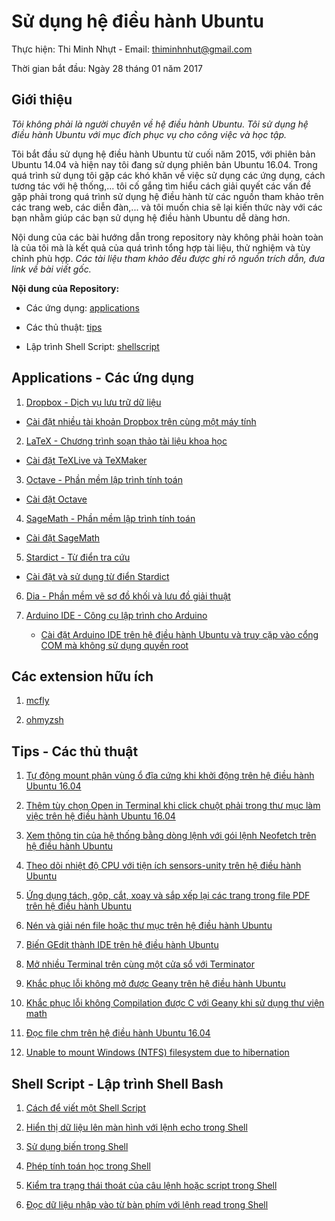 # Sử dụng hệ điều hành Ubuntu

Thực hiện: Thi Minh Nhựt - Email: thiminhnhut@gmail.com

Thời gian bắt đầu: Ngày 28 tháng 01 năm 2017

## Giới thiệu

*Tôi không phải là người chuyên về hệ điều hành Ubuntu. Tôi sử dụng hệ điều hành Ubuntu
với mục đích phục vụ cho công việc và học tập.*

Tôi bắt đầu sử dụng hệ điều hành Ubuntu từ cuối năm 2015, với phiên bản Ubuntu 14.04 và hiện nay
tôi đang sử dụng phiên bản Ubuntu 16.04. Trong quá trình sử dụng tôi gặp các khó khăn về việc
sử dụng các ứng dụng, cách tương tác với hệ thống,... tôi cố gắng tìm hiểu cách giải quyết
các vấn đề gặp phải trong quá trình sử dụng hệ điều hành từ các nguồn tham khảo trên
các trang web, các diễn đàn,... và tôi muốn chia sẽ lại kiến thức này với các bạn
nhằm giúp các bạn sử dụng hệ điều hành Ubuntu dễ dàng hơn.

Nội dung của các bài hướng dẫn trong repository này không phải hoàn toàn là của tôi mà là kết quả
của quá trình tổng hợp tài liệu, thử nghiệm và tùy chỉnh phù hợp. *Các tài liệu tham khảo đều được
ghi rõ nguồn trích dẫn, đưa link về bài viết gốc.*

**Nội dung của Repository:**

* Các ứng dụng: [applications](https://github.com/thiminhnhut/ubuntu/tree/master/application)

* Các thủ thuật: [tips](https://github.com/thiminhnhut/ubuntu/tree/master/tips)

* Lập trình Shell Script: [shellscript](https://github.com/thiminhnhut/ubuntu/tree/master/shellscript)

## Applications - Các ứng dụng

1. [Dropbox - Dịch vụ lưu trữ dữ liệu](https://github.com/thiminhnhut/ubuntu/tree/master/application/dropbox)

* [Cài đặt nhiều tài khoản Dropbox trên cùng một máy tính](https://github.com/thiminhnhut/ubuntu/blob/master/application/dropbox/caidat-nhieu-taikhoan-dropbox.md)

2. [LaTeX - Chương trình soạn thảo tài liệu khoa học](https://github.com/thiminhnhut/ubuntu/tree/master/application/latex)

* [Cài đặt TeXLive và TeXMaker](https://github.com/thiminhnhut/ubuntu/blob/master/application/latex/caidat-texlive-texmaker.md)

3. [Octave - Phần mềm lập trình tính toán](https://github.com/thiminhnhut/ubuntu/tree/master/application/octave)

* [Cài đặt Octave](https://github.com/thiminhnhut/ubuntu/blob/master/application/octave/caidat-octave.md)

4. [SageMath - Phần mềm lập trình tính toán](https://github.com/thiminhnhut/ubuntu/tree/master/application/sagemath)

* [Cài đặt SageMath](https://github.com/thiminhnhut/ubuntu/blob/master/application/sagemath/caidat-sagemath.md)

5. [Stardict - Từ điển tra cứu](https://github.com/thiminhnhut/ubuntu/tree/master/application/stardict)

* [Cài đặt và sử dụng từ điển Stardict](https://github.com/thiminhnhut/ubuntu/blob/master/application/stardict/caidat-stardict.md)

6. [Dia - Phần mềm vẽ sơ đồ khối và lưu đồ giải thuật](https://github.com/thiminhnhut/ubuntu/blob/b14c956753351d4262380309f8c33c63c69305ed/application/dia/dia.md)

7. [Arduino IDE - Công cụ lập trình cho Arduino](https://github.com/thiminhnhut/ubuntu/tree/master/Application/Arduino1)

    * [Cài đặt Arduino IDE trên hệ điều hành Ubuntu và truy cặp vào cổng COM mà không sử dụng quyền root](https://github.com/thiminhnhut/ubuntu/blob/master/Application/Arduino/caidat-arduino.md)

## Các extension hữu ích

1. [mcfly](https://github.com/cantino/mcfly.git)

1. [ohmyzsh](https://github.com/ohmyzsh/ohmyzsh.git)

## Tips - Các thủ thuật

1. [Tự động mount phân vùng ổ đĩa cứng khi khởi động trên hệ điều hành Ubuntu 16.04](https://github.com/thiminhnhut/ubuntu/blob/master/tips/auto-mount-harddrive-startup/auto-mount-harddrive-startup.md)

2. [Thêm tùy chọn Open in Terminal khi click chuột phải trong thư mục làm việc trên hệ điều hành Ubuntu 16.04](https://github.com/thiminhnhut/ubuntu/blob/master/tips/open-terminal-here/open-terminal-here.md)

3. [Xem thông tin của hệ thống bằng dòng lệnh với gói lệnh Neofetch trên hệ điều hành Ubuntu](https://github.com/thiminhnhut/ubuntu/blob/master/tips/system-info-neofetch/system-info-neofetch.md)

4. [Theo dõi nhiệt độ CPU với tiện ích sensors-unity trên hệ điều hành Ubuntu](https://github.com/thiminhnhut/ubuntu/blob/master/tips/temperature-cpu/temperature-cpu.md)

5. [Ứng dụng tách, gộp, cắt, xoay và sắp xếp lại các trang trong file PDF trên hệ điều hành Ubuntu](https://github.com/thiminhnhut/ubuntu/blob/master/tips/pdf-shuffler/pdf-shuffler.md)

6. [Nén và giải nén file hoặc thư mục trên hệ điều hành Ubuntu](https://github.com/thiminhnhut/ubuntu/blob/master/tips/archives/archives.md)

7. [Biến GEdit thành IDE trên hệ điều hành Ubuntu](https://github.com/thiminhnhut/ubuntu/blob/master/tips/plugins-gedit/plugins-gedit-on-ubuntu.md)

8. [Mở nhiều Terminal trên cùng một cửa sổ với Terminator](https://github.com/thiminhnhut/ubuntu/blob/cfcf9efa67a428ce8c8034808273a597fa8f18bc/tips/terminator/terminator.md)

9. [Khắc phục lỗi không mở được Geany trên hệ điều hành Ubuntu](https://github.com/thiminhnhut/ubuntu/blob/master/tips/geany/geany-error.md)

10. [Khắc phục lỗi không Compilation được C với Geany khi sử dụng thư viện math](https://github.com/thiminhnhut/ubuntu/blob/master/tips/geany/compilation-c.md)

11. [Đọc file chm trên hệ điều hành Ubuntu 16.04](https://github.com/thiminhnhut/ubuntu/blob/master/tips/read-chm-file/read-chm-file.md)

12. [Unable to mount Windows (NTFS) filesystem due to hibernation](https://askubuntu.com/questions/145902/unable-to-mount-windows-ntfs-filesystem-due-to-hibernation)

## Shell Script - Lập trình Shell Bash

1. [Cách để viết một Shell Script](https://github.com/thiminhnhut/ubuntu/blob/master/shellscript/tutorials/write-shellscript.md)

2. [Hiển thị dữ liệu lên màn hình với lệnh echo trong Shell](https://github.com/thiminhnhut/ubuntu/blob/master/shellscript/tutorials/echo-in-shell.md)

3. [Sử dụng biến trong Shell](https://github.com/thiminhnhut/ubuntu/blob/master/shellscript/tutorials/variables-in-shell.md)

4. [Phép tính toán học trong Shell](https://github.com/thiminhnhut/ubuntu/blob/master/shellscript/tutorials/arithmetic-in-shell.md)

5. [Kiểm tra trạng thái thoát của câu lệnh hoặc script trong Shell](https://github.com/thiminhnhut/ubuntu/blob/master/shellscript/tutorials/exit-status-in-shell.md)

6. [Đọc dữ liệu nhập vào từ bàn phím với lệnh read trong Shell](https://github.com/thiminhnhut/ubuntu/blob/master/shellscript/tutorials/read-in-shell.md)
